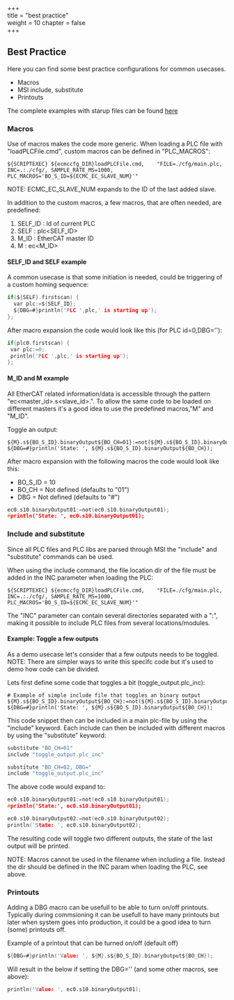 +++  
title = "best practice"   
weight = 10
chapter = false  
+++  

## Best Practice
Here you can find some best practice configurations for common usecases.
* Macros
* MSI include, substitute
* Printouts

The complete examples with starup files can be found [here](https://github.com/paulscherrerinstitute/ecmccfg/tree/master/examples/PSI/best_practice)

### Macros
Use of macros makes the code more generic. When loading a PLC file with "loadPLCFile.cmd", custom macros can be defined in "PLC\_MACROS":
```shell
${SCRIPTEXEC} ${ecmccfg_DIR}loadPLCFile.cmd,    "FILE=./cfg/main.plc, INC=.:./cfg/, SAMPLE_RATE_MS=1000, PLC_MACROS='BO_S_ID=${ECMC_EC_SLAVE_NUM}'"
```
NOTE: ECMC\_EC\_SLAVE\_NUM expands to the ID of the last added slave.

In addition to the custom macros, a few macros, that are often needed, are predefined:
1. SELF\_ID : Id of current PLC
2. SELF     : plc<SELF\_ID>
3. M\_ID    : EtherCAT master ID
4. M        : ec<M\_ID>

#### SELF_ID and SELF example
A common usecase is that some initiation is needed, could be triggering of a custom homing sequence:

```C
if(${SELF}.firstscan) {
  var plc:=${SELF_ID};
  ${DBG=#}println('PLC ',plc,' is starting up');
};

```
After macro expansion the code would look like this (for PLC id=0,DBG=''):
```C
if(plc0.firstscan) {
 var plc:=0;
 println('PLC ',plc,' is starting up');
};

```
#### M_ID and M example
All EtherCAT related information/data is accessible through the pattern "ec<master_id>.s<slave_id>.<name>".
To allow the same code to be loaded on different masters it's a good idea to use the predefined macros,"M" and "M_ID".

Toggle an output:
```shell
${M}.s${BO_S_ID}.binaryOutput${BO_CH=01}:=not(${M}.s${BO_S_ID}.binaryOutput${BO_CH=01});
${DBG=#}println('State: ', ${M}.s${BO_S_ID}.binaryOutput${BO_CH});
```
After macro expansion with the following macros the code would look like this:
* BO\_S\_ID = 10
* BO\_CH    = Not defined (defaults to "01")
* DBG       = Not defined (defaults to "#")
```c
ec0.s10.binaryOutput01:=not(ec0.s10.binaryOutput01);
#println('State: ', ec0.s10.binaryOutput01);
```

### Include and substitute
Since all PLC files and PLC libs are parsed through MSI the "include" and "substitute" commands can be used.

When using the include command, the file location dir of the file must be added in the INC parameter when loading the PLC:
```shell
${SCRIPTEXEC} ${ecmccfg_DIR}loadPLCFile.cmd,    "FILE=./cfg/main.plc, INC=.:./cfg/, SAMPLE_RATE_MS=1000, PLC_MACROS='BO_S_ID=${ECMC_EC_SLAVE_NUM}'"
```
The "INC" parameter can contain several directories separated with a ":", making it possible to include PLC files from several locations/modules.

#### Example: Toggle a few outputs 
As a demo usecase let's consider that a few outputs needs to be toggled.
NOTE: There are simpler ways to write this specifc code but it's used to demo how code can be divided.

Lets first define some code that toggles a bit (toggle\_output.plc\_inc):
```shell
# Example of simple include file that toggles an binary output
${M}.s${BO_S_ID}.binaryOutput${BO_CH}:=not(${M}.s${BO_S_ID}.binaryOutput${BO_CH});
${DBG=#}println('State: ', ${M}.s${BO_S_ID}.binaryOutput${BO_CH});

```
This code snippet then can be included in a main plc-file by using the "include" keyword.
Each include can then be included with different macros by using the "substitute" keyword:
```C
substitute "BO_CH=01"
include "toggle_output.plc_inc"

substitute "BO_CH=02, DBG="
include "toggle_output.plc_inc"
```
The above code would expand to:
```C
ec0.s10.binaryOutput01:=not(ec0.s10.binaryOutput01);
#println('State:', ec0.s10.binaryOutput01);

ec0.s10.binaryOutput02:=not(ec0.s10.binaryOutput02);
println('State: ', ec0.s10.binaryOutput02);
```
The resulting code will toggle two different outputs, the state of the last output will be printed.

NOTE: Macros cannot be used in the filename when including a file. Instead the dir should be defined in the INC param when loading the PLC, see above.

### Printouts
Adding a DBG macro can be usefull to be able to turn on/off printouts. Typically during commsioning it can be usefull to have many printouts but later when system goes into production, it could be a good idea to turn (some) printouts off.

Example of a printout that can be turned on/off (default off)
```C
${DBG=#}println('Value: ', ${M}.s${BO_S_ID}.binaryOutput${BO_CH});
```
Will result in the below if setting the DBG='' (and some other macros, see above):
```C
println('Value: ', ec0.s10.binaryOutput01);
```
